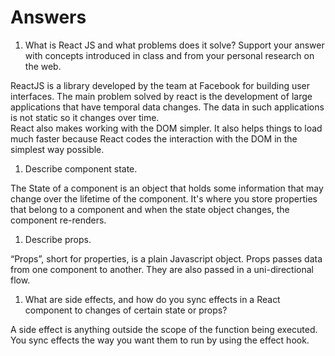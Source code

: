 # Answers

1. What is React JS and what problems does it solve? Support your answer with concepts introduced in class and from your personal research on the web.

ReactJS is a library developed by the team at Facebook for building user interfaces. The main problem solved by react is the development of large applications that have temporal data changes. The data in such applications is not static so it changes over time.  
React also makes working with the DOM simpler. It also helps things to load much faster because React codes the interaction with the DOM in the simplest way possible.

1. Describe component state.

The State of a component is an object that holds some information that may change over the lifetime of the component. It's where you store properties that belong to a component and when the state object changes, the component re-renders.

1. Describe props.

“Props”, short for properties, is a plain Javascript object. Props passes data from one component to another. They are also passed in a uni-directional flow.
 

1. What are side effects, and how do you sync effects in a React component to changes of certain state or props?

A side effect is anything outside the scope of the function being executed. You sync effects the way you want them to run by using the effect hook.
